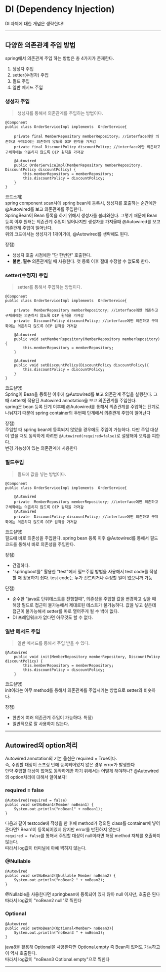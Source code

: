 # DI (Dependency Injection)

DI 자체에 대한 개념은 생략한다!!<br>

----

## 다양한 의존관계 주입 방법

spring에서 의존관계 주입 하는 방법은 총 4가지가 존재한다.

1. 생성자 주입
2. setter(수정자) 주입
3. 필드 주입
4. 일반 메서드 주입

### 생성자 주입

> 생성자를 통해서 의존관계를 주입하는 방법이다.

~~~
@Component
public class OrderServiceImpl implements  OrderService{

    private final MemberRepository memberRepository; //interface에만 의존하고 구체화에는 의존하지 않도록 DIP 원칙을 가져감
    private final DiscountPolicy discountPolicy; //interface에만 의존하고 구체화에는 의존하지 않도록 DIP 원칙을 가져감

    @Autowired
    public OrderServiceImpl(MemberRepository memberRepository, DiscountPolicy discountPolicy) {
        this.memberRepository = memberRepository;
        this.discountPolicy = discountPolicy;
    }
}
~~~

코드소개)<br>
spring component scan시에 spring bean에 등록시, 생성자를 호출하는 순간에만 @Autowired를 보고 의존관계를 주입한다.<br>
SpringBean이 Bean 등록을 하기 위해서 생성자를 불러와한다. 그렇기 때문에 Bean 등록 이후 원래는 의존관계 주입이 일어나지만 생성자를 가져올때 @Autowired를 보고 의존관계 주입이 일어난다.<br>
위의 코드에서는 생성자가 1개이기에, @Autowired를 생략해도 된다.<br>

장점)
- 생성자 호출 시점에만 "단 한번만" 호출한다.<br>
- **불변, 필수** 의존관계일 때 사용한다.
    첫 등록 이후 절대 수정할 수 없도록 한다.

### setter(수정자) 주입

> setter를 통해서 주입하는 방법이다.

```
@Component
public class OrderServiceImpl implements  OrderService{

    private  MemberRepository memberRepository; //interface에만 의존하고 구체화에는 의존하지 않도록 DIP 원칙을 가져감
    private  DiscountPolicy discountPolicy; //interface에만 의존하고 구체화에는 의존하지 않도록 DIP 원칙을 가져감

    @Autowired
    public void setMemberRepository(MemberRepository memberRepository){
        this.memberRepository = memberRepository;
    }

    @Autowired
    public void setDiscountPolicy(DiscountPolicy discountPolicy){
        this.discountPolicy = discountPolicy;
    }
}
```

코드설명)<br>
Spring이 Bean을 등록한 이후에 @Autowired를 보고 의존관계 주입을 실행한다. 그때 setter에 적용된 Autowired annotation을 보고 의존관계를 주입한다.<br>
spring은 bean 등록 단계 이후에 @Autowired를 통해서 의존관계를 주입하는 단계로 나눠지기 때문에 spring container의 두번째 단계에서 의존관계 주입이 일어난다<br>

장점)<br>
주입할 때 spring bean에 등록되지 않았을 경우에도 주입이 가능하다. 다만 주입 대상이 없을 때도 동작하게 하려면 `@Autowired(required=false)`로 설쟁해야 오류를 피한다. <br>
변경 가능성이 있는 의존관계에 사용한다<br>

### 필드주입

> 필드에 값을 넣는 방법이다.

```
@Component
public class OrderServiceImpl implements  OrderService{

    @Autowired
    private  MemberRepository memberRepository; //interface에만 의존하고 구체화에는 의존하지 않도록 DIP 원칙을 가져감
    @Autowired
    private  DiscountPolicy discountPolicy; //interface에만 의존하고 구체화에는 의존하지 않도록 DIP 원칙을 가져감

```

코드설명)<br>
필드에 바로 의존성을 주입한다. spring bean 등록 이후 @Autowired를 통해서 필드 코드를 통해서 바로 의존성을 주입한다.<br>

장점)
- 간결하다.
- "springboot를" 활용한 "test"에서 필드주입 방법을 사용해서 test code를 작성할 때 활용하기 쉽다.
    test code는 누가 건드리거나 수정할 일이 없으니까 가능

단점)
- 순수한 "java로 단위테스트를 진행할때", 의존성을 주입할 값을 변경하고 싶을 때 해당 필드로 접근이 불가능해서 제대로된 테스트가 불가능하다.
    값을 넣고 싶은데 접근이 불가능해서 setter를 따로 열어주게 될 수 밖에 없다.<br>
- DI 프레임워크가 없다면 아무것도 할 수 없다.

### 일반 메서드 주입

> 일반 메서드를 통해서 주입 받을 수 있다.

~~~
@Autowired
    public void init(MemberRepository memberRepository, DiscountPolicy discountPolicy) {
        this.memberRepository = memberRepository;
        this.discountPolicy = discountPolicy;
    }
~~~
코드설명)<br>
init이라는 아무 method를 통해서 의존관계를 주입시키는 방법으로 setter와 비슷하다.<br>

장점)<br>
- 한번에 여러 의존관계 주입이 가능하다.
특징)<br>
- 일반적으로 잘 사용하지 않는다.

----

## Autowired의 option처리

Autowired annotation의 기본 옵션은 required = True이다. <br>
즉, 주입할 대상이 스프링 빈에 등록되어있지 않은 경우 error가 발생한다<br>
만약 주입할 대상이 없어도 동작하게끔 하기 위해서는 어떻게 해야하나? @Autowired의 option처리에 대해서 알아보자!<br>

### required = false
```
@Autowired(required = false)
public void setNoBean1(Member noBean1) {
    System.out.println("noBean1" + noBean1);
}
```
다음과 같이 testcode에 작성을 한 후에 method가 정의된 class를 container에 넣어준다면? Bean1이 등록되어있지 않지만 error를 반환하지 않는다<br>
` required = false `를 통해서 주입할 대상이 null이라면 해당 method 자체를 호출하지 않는다.<br>
따라서 log값이 터미널에 아예 찍히지 않는다.<br>

### @Nullable
~~~
@Autowired
public void setNoBean2(@Nullable Member noBean2) {
    System.out.println("noBean2 " + noBean2);
}

~~~
@Nullable을 사용한다면 springbean에 등록되어 있지 않아 null 이지만, 호출은 된다<br>
따라서 log값이 "noBean2 null"로 찍힌다<br>

### Optional
```
@Autowired
public void setNoBean3(Optional<Member> noBean3){
    System.out.println("noBean3 " + noBean3);
}
```
java8을 활용해 Optional을 사용한다면 Optional.empty 즉 Bean이 없어도 가능하고 이 역시 호출된다.<br>
따라서 log값이 "noBean3 Optional.empty"으로 찍힌다<br>

------

